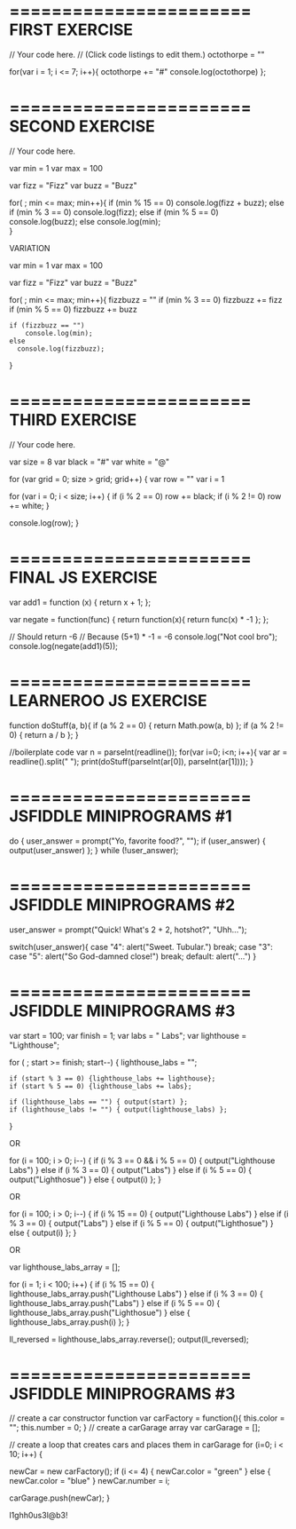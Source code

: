 =======================
FIRST EXERCISE
=======================

// Your code here.
// (Click code listings to edit them.)
octothorpe = ""

for(var i = 1; i <= 7; i++){
  octothorpe += "#"
  console.log(octothorpe)
};


=======================
SECOND EXERCISE
=======================

// Your code here.

var min = 1
var max = 100

var fizz = "Fizz"
var buzz = "Buzz"

for( ; min <= max; min++){
  if (min % 15 == 0) 
      console.log(fizz + buzz);
    else if (min % 3 == 0)
        console.log(fizz);
    else if (min % 5 == 0)
      console.log(buzz);
    else
        console.log(min);      
}


VARIATION

var min = 1
var max = 100

var fizz = "Fizz"
var buzz = "Buzz"

for( ; min <= max; min++){
  fizzbuzz = ""
    if (min % 3 == 0) fizzbuzz += fizz
    if (min % 5 == 0) fizzbuzz += buzz
        
    if (fizzbuzz == "") 
        console.log(min);
    else
      console.log(fizzbuzz);      
}

=======================
THIRD EXERCISE
=======================

// Your code here.

var size = 8
var black = "#"
var white = "@"

for (var grid = 0; size > grid; grid++) {
  var row = ""
  var i = 1
  
  for (var i = 0; i < size; i++) {
    if (i % 2 == 0) row += black;
    if (i % 2 != 0) row += white;
  }
  
  console.log(row);
}

=======================
FINAL JS  EXERCISE
=======================

var add1 = function (x) {
    return x + 1;
};

var negate = function(func) {
    return function(x){
        return func(x) * -1
    };
};

// Should return -6
// Because (5+1) * -1 = -6
console.log("Not cool bro");
console.log(negate(add1)(5));

=======================
LEARNEROO JS  EXERCISE
=======================

function doStuff(a, b){
  if (a % 2 == 0) { return Math.pow(a, b) };
  if (a % 2 != 0) { return a / b };
}

//boilerplate code
var n = parseInt(readline());
for(var i=0; i<n; i++){
  var ar = readline().split(" ");
  print(doStuff(parseInt(ar[0]), parseInt(ar[1])));
}



=======================
JSFIDDLE MINIPROGRAMS #1
=======================

do {
    user_answer = prompt("Yo, favorite food?", "");
    if (user_answer) { output(user_answer) };
}
while (!user_answer);

=======================
JSFIDDLE MINIPROGRAMS #2
=======================
user_answer = prompt("Quick! What's 2 + 2, hotshot?", "Uhh...");

switch(user_answer){
    case "4":
        alert("Sweet. Tubular.")
        break;
    case "3": case "5":
        alert("So God-damned close!")
        break;
    default:
        alert("...")
}

=======================
JSFIDDLE MINIPROGRAMS #3
=======================

var start = 100;
var finish = 1;
var labs = " Labs";
var lighthouse = "Lighthouse";

for ( ; start >= finish; start--) {
    lighthouse_labs = "";
    
    if (start % 3 == 0) {lighthouse_labs += lighthouse};
    if (start % 5 == 0) {lighthouse_labs += labs};
    
    if (lighthouse_labs == "") { output(start) };
    if (lighthouse_labs != "") { output(lighthouse_labs) };
}

OR

for (i = 100; i > 0; i--) {
    if (i % 3 == 0 && i % 5 == 0) { output("Lighthouse Labs") }
    else if (i % 3 == 0) { output("Labs") }
    else if (i % 5 == 0) { output("Lighthosue") }
    else { output(i) };
}

OR

for (i = 100; i > 0; i--) {
    if (i % 15 == 0) { output("Lighthouse Labs") }
    else if (i % 3 == 0) { output("Labs") }
    else if (i % 5 == 0) { output("Lighthosue") }
    else { output(i) };
}

OR

var lighthouse_labs_array = [];

for (i = 1; i < 100; i++) {
    if (i % 15 == 0) { lighthouse_labs_array.push("Lighthouse Labs") }
    else if (i % 3 == 0) { lighthouse_labs_array.push("Labs") }
    else if (i % 5 == 0) { lighthouse_labs_array.push("Lighthosue") }
    else { lighthouse_labs_array.push(i) };
}

ll_reversed = lighthouse_labs_array.reverse();
output(ll_reversed);

=======================
JSFIDDLE MINIPROGRAMS #3
=======================

// create a car constructor function
var carFactory = function(){
  this.color = "";
  this.number = 0;
}
// create a carGarage array
var carGarage = [];

// create a loop that creates cars and places them in carGarage
for (i=0; i < 10; i++) {
  
  newCar = new carFactory();
  if (i <= 4) { newCar.color = "green" }
  else { newCar.color = "blue" }
  newCar.number = i;
  
  carGarage.push(newCar);
}


l1ghh0us3l@b3!